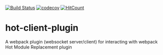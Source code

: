 [![Build Status](https://travis-ci.org/maxim-andrews/hot-client-plugin.png?branch=master)](https://travis-ci.org/maxim-andrews/hot-client-plugin) [![codecov](https://codecov.io/gh/maxim-andrews/hot-client-plugin/branch/master/graph/badge.svg)](https://codecov.io/gh/maxim-andrews/hot-client-plugin) [![HitCount](http://hits.dwyl.io/maxim-andrews/hot-client-plugin.svg)](http://hits.dwyl.io/maxim-andrews/hot-client-plugin)


# hot-client-plugin
A webpack plugin (websocket server/client) for interacting with webpack Hot Module Replacement plugin
